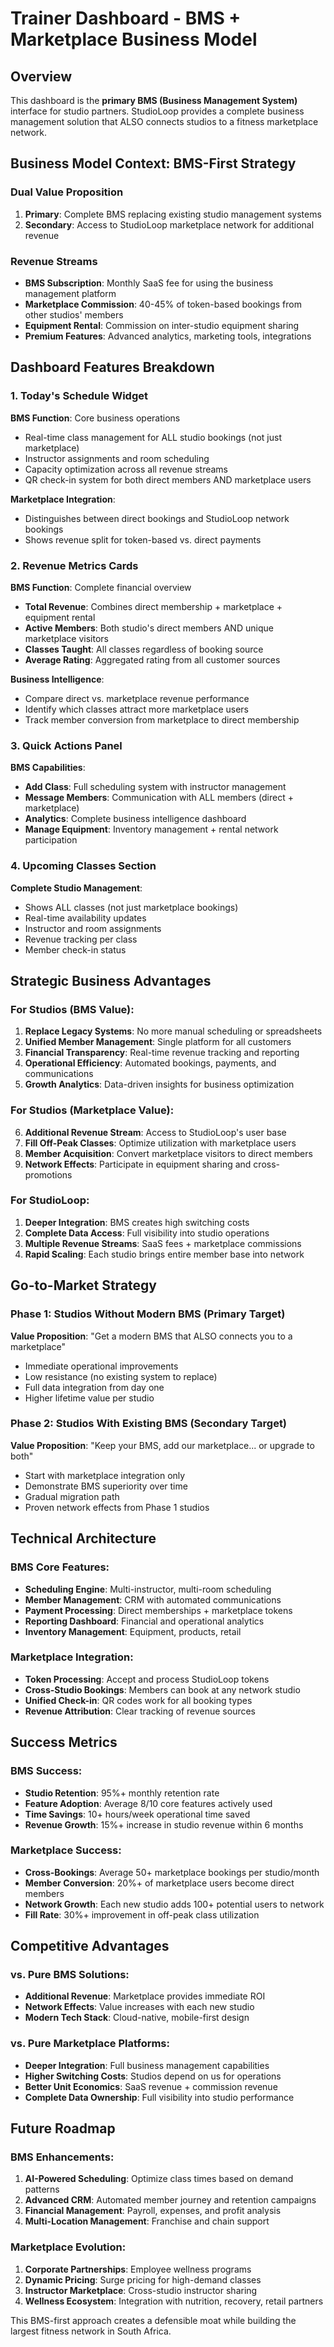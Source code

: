 # Trainer Dashboard - BMS + Marketplace Business Model

## Overview
This dashboard is the **primary BMS (Business Management System)** interface for studio partners. StudioLoop provides a complete business management solution that ALSO connects studios to a fitness marketplace network.

## Business Model Context: BMS-First Strategy

### Dual Value Proposition
1. **Primary**: Complete BMS replacing existing studio management systems
2. **Secondary**: Access to StudioLoop marketplace network for additional revenue

### Revenue Streams
- **BMS Subscription**: Monthly SaaS fee for using the business management platform
- **Marketplace Commission**: 40-45% of token-based bookings from other studios' members
- **Equipment Rental**: Commission on inter-studio equipment sharing
- **Premium Features**: Advanced analytics, marketing tools, integrations

## Dashboard Features Breakdown

### 1. **Today's Schedule Widget** 
**BMS Function**: Core business operations
- Real-time class management for ALL studio bookings (not just marketplace)
- Instructor assignments and room scheduling
- Capacity optimization across all revenue streams
- QR check-in system for both direct members AND marketplace users

**Marketplace Integration**: 
- Distinguishes between direct bookings and StudioLoop network bookings
- Shows revenue split for token-based vs. direct payments

### 2. **Revenue Metrics Cards**
**BMS Function**: Complete financial overview
- **Total Revenue**: Combines direct membership + marketplace + equipment rental
- **Active Members**: Both studio's direct members AND unique marketplace visitors
- **Classes Taught**: All classes regardless of booking source
- **Average Rating**: Aggregated rating from all customer sources

**Business Intelligence**:
- Compare direct vs. marketplace revenue performance
- Identify which classes attract more marketplace users
- Track member conversion from marketplace to direct membership

### 3. **Quick Actions Panel**
**BMS Capabilities**:
- **Add Class**: Full scheduling system with instructor management
- **Message Members**: Communication with ALL members (direct + marketplace)
- **Analytics**: Complete business intelligence dashboard
- **Manage Equipment**: Inventory management + rental network participation

### 4. **Upcoming Classes Section**
**Complete Studio Management**:
- Shows ALL classes (not just marketplace bookings)
- Real-time availability updates
- Instructor and room assignments
- Revenue tracking per class
- Member check-in status

## Strategic Business Advantages

### For Studios (BMS Value):
1. **Replace Legacy Systems**: No more manual scheduling or spreadsheets
2. **Unified Member Management**: Single platform for all customers
3. **Financial Transparency**: Real-time revenue tracking and reporting
4. **Operational Efficiency**: Automated bookings, payments, and communications
5. **Growth Analytics**: Data-driven insights for business optimization

### For Studios (Marketplace Value):
6. **Additional Revenue Stream**: Access to StudioLoop's user base
7. **Fill Off-Peak Classes**: Optimize utilization with marketplace users
8. **Member Acquisition**: Convert marketplace visitors to direct members
9. **Network Effects**: Participate in equipment sharing and cross-promotions

### For StudioLoop:
1. **Deeper Integration**: BMS creates high switching costs
2. **Complete Data Access**: Full visibility into studio operations
3. **Multiple Revenue Streams**: SaaS fees + marketplace commissions
4. **Rapid Scaling**: Each studio brings entire member base into network

## Go-to-Market Strategy

### Phase 1: Studios Without Modern BMS (Primary Target)
**Value Proposition**: "Get a modern BMS that ALSO connects you to a marketplace"
- Immediate operational improvements
- Low resistance (no existing system to replace)
- Full data integration from day one
- Higher lifetime value per studio

### Phase 2: Studios With Existing BMS (Secondary Target)
**Value Proposition**: "Keep your BMS, add our marketplace... or upgrade to both"
- Start with marketplace integration only
- Demonstrate BMS superiority over time
- Gradual migration path
- Proven network effects from Phase 1 studios

## Technical Architecture

### BMS Core Features:
- **Scheduling Engine**: Multi-instructor, multi-room scheduling
- **Member Management**: CRM with automated communications
- **Payment Processing**: Direct memberships + marketplace tokens
- **Reporting Dashboard**: Financial and operational analytics
- **Inventory Management**: Equipment, products, retail

### Marketplace Integration:
- **Token Processing**: Accept and process StudioLoop tokens
- **Cross-Studio Bookings**: Members can book at any network studio
- **Unified Check-in**: QR codes work for all booking types
- **Revenue Attribution**: Clear tracking of revenue sources

## Success Metrics

### BMS Success:
- **Studio Retention**: 95%+ monthly retention rate
- **Feature Adoption**: Average 8/10 core features actively used
- **Time Savings**: 10+ hours/week operational time saved
- **Revenue Growth**: 15%+ increase in studio revenue within 6 months

### Marketplace Success:
- **Cross-Bookings**: Average 50+ marketplace bookings per studio/month
- **Member Conversion**: 20%+ of marketplace users become direct members
- **Network Growth**: Each new studio adds 100+ potential users to network
- **Fill Rate**: 30%+ improvement in off-peak class utilization

## Competitive Advantages

### vs. Pure BMS Solutions:
- **Additional Revenue**: Marketplace provides immediate ROI
- **Network Effects**: Value increases with each new studio
- **Modern Tech Stack**: Cloud-native, mobile-first design

### vs. Pure Marketplace Platforms:
- **Deeper Integration**: Full business management capabilities
- **Higher Switching Costs**: Studios depend on us for operations
- **Better Unit Economics**: SaaS revenue + commission revenue
- **Complete Data Ownership**: Full visibility into studio performance

## Future Roadmap

### BMS Enhancements:
1. **AI-Powered Scheduling**: Optimize class times based on demand patterns
2. **Advanced CRM**: Automated member journey and retention campaigns
3. **Financial Management**: Payroll, expenses, and profit analysis
4. **Multi-Location Management**: Franchise and chain support

### Marketplace Evolution:
1. **Corporate Partnerships**: Employee wellness programs
2. **Dynamic Pricing**: Surge pricing for high-demand classes
3. **Instructor Marketplace**: Cross-studio instructor sharing
4. **Wellness Ecosystem**: Integration with nutrition, recovery, retail partners

This BMS-first approach creates a defensible moat while building the largest fitness network in South Africa.